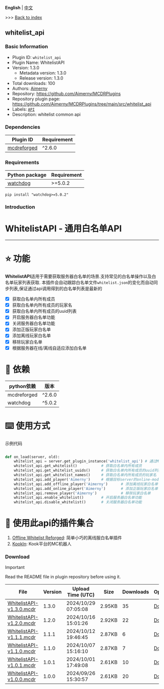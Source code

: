 **English** | [中文](readme-zh_cn.md)

\>\>\> [Back to index](/readme.md)

## whitelist_api

### Basic Information

- Plugin ID: `whitelist_api`
- Plugin Name: WhitelistAPI
- Version: 1.3.0
  - Metadata version: 1.3.0
  - Release version: 1.3.0
- Total downloads: 100
- Authors: [Aimerny](https://github.com/Aimerny)
- Repository: https://github.com/Aimerny/MCDRPlugins
- Repository plugin page: https://github.com/Aimerny/MCDRPlugins/tree/main/src/whitelist_api
- Labels: [`API`](/labels/api/readme.md)
- Description: whitelist common api

### Dependencies

| Plugin ID | Requirement |
| --- | --- |
| [mcdreforged](https://github.com/Fallen-Breath/MCDReforged) | ^2.6.0 |

### Requirements

| Python package | Requirement |
| --- | --- |
| [watchdog](https://pypi.org/project/watchdog) | \>=5.0.2 |

```
pip install "watchdog>=5.0.2"
```

### Introduction

# WhitelistAPI - 通用白名单API

---

# ⭐ 功能
**WhitelistAPI**适用于需要获取服务器白名单的场景.支持常见的白名单操作以及白名单玩家列表获取.
本插件会自动跟踪白名单文件`whitelist.json`的变化而自动同步列表,保证通过api调用得到的白名单列表是最新的

- [x] 获取白名单内所有成员
- [x] 获取白名单内所有成员的玩家名
- [x] 获取白名单内所有成员的uuid列表
- [x] 开启服务器白名单功能
- [x] 关闭服务器白名单功能
- [x] 添加正版玩家白名单
- [x] 添加离线玩家白名单
- [x] 移除玩家白名单
- [x] 根据服务器在线/离线自适应添加白名单

# 📌 依赖
| python依赖    | 版本     |
| ----------- | ------ |
| mcdreforged | ^2.6.0 |
| watchdog    | ^5.0.2 |

# ⌨️ 使用方式
示例代码
```python

def on_load(server, old):
    whitelist_api = server.get_plugin_instance('whitelist_api') # 通过MCDR获取API实例
    whitelist_api.get_whitelist()           # 获取白名单内所有成员
    whitelist_api.get_whitelist_uuids()     # 获取白名单内所有成员的uuid列表
    whitelist_api.get_whitelist_names()     # 获取白名单内所有成员的玩家名
    whitelist_api.add_player('Aimerny')     # 根据目标server的online-mode自适应添加白名单
    whitelist_api.add_offline_player('Aimerny')      # 添加离线玩家白名单
    whitelist_api.add_online_player('Aimerny')       # 添加正版玩家白名单
    whitelist_api.remove_player('Aimerny')           # 移除玩家白名单
    whitelist_api.enable_whitelist()        # 开启服务器白名单功能
    whitelist_api.disable_whitelist()       # 关闭服务器白名单功能
```
# 🎾 使用此api的插件集合

1. [Offline Whitelist Reforged](https://github.com/Aimerny/MCDRPlugins/tree/main/src/whitelist_api/../offline_whitelist_reforged): 简单小巧的离线服白名单插件
2. [KookIn](https://github.com/Aimerny/MCDRPlugins/tree/main/src/whitelist_api/../kookin): Kook平台的MC机器人

### Download

> [!IMPORTANT]
> Read the README file in plugin repository before using it.

| File | Version | Upload Time (UTC) | Size | Downloads | Operations |
| --- | --- | --- | --- | --- | --- |
| [WhitelistAPI-v1.3.0.mcdr](https://github.com/Aimerny/MCDRPlugins/releases/tag/whitelist_api-v1.3.0) | 1.3.0 | 2024/10/29 07:05:08 | 2.95KB | 35 | [Download](https://github.com/Aimerny/MCDRPlugins/releases/download/whitelist_api-v1.3.0/WhitelistAPI-v1.3.0.mcdr) |
| [WhitelistAPI-v1.2.0.mcdr](https://github.com/Aimerny/MCDRPlugins/releases/tag/whitelist_api-v1.2.0) | 1.2.0 | 2024/10/16 15:01:26 | 2.92KB | 22 | [Download](https://github.com/Aimerny/MCDRPlugins/releases/download/whitelist_api-v1.2.0/WhitelistAPI-v1.2.0.mcdr) |
| [WhitelistAPI-v1.1.1.mcdr](https://github.com/Aimerny/MCDRPlugins/releases/tag/whitelist_api-v1.1.1) | 1.1.1 | 2024/10/12 19:46:45 | 2.87KB | 6 | [Download](https://github.com/Aimerny/MCDRPlugins/releases/download/whitelist_api-v1.1.1/WhitelistAPI-v1.1.1.mcdr) |
| [WhitelistAPI-v1.1.0.mcdr](https://github.com/Aimerny/MCDRPlugins/releases/tag/whitelist_api-v1.1.0) | 1.1.0 | 2024/10/07 15:16:10 | 2.87KB | 7 | [Download](https://github.com/Aimerny/MCDRPlugins/releases/download/whitelist_api-v1.1.0/WhitelistAPI-v1.1.0.mcdr) |
| [WhitelistAPI-v1.0.1.mcdr](https://github.com/Aimerny/MCDRPlugins/releases/tag/whitelist_api-v1.0.1) | 1.0.1 | 2024/10/01 17:49:08 | 2.61KB | 10 | [Download](https://github.com/Aimerny/MCDRPlugins/releases/download/whitelist_api-v1.0.1/WhitelistAPI-v1.0.1.mcdr) |
| [WhitelistAPI-v1.0.0.mcdr](https://github.com/Aimerny/MCDRPlugins/releases/tag/whitelist_api-v1.0.0) | 1.0.0 | 2024/09/26 15:30:57 | 2.61KB | 20 | [Download](https://github.com/Aimerny/MCDRPlugins/releases/download/whitelist_api-v1.0.0/WhitelistAPI-v1.0.0.mcdr) |

